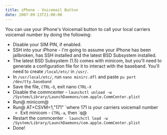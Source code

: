 ```yaml
---
title: iPhone - Voicemail Button
date: 2007-09-13T21:00:00
---
```


You can use your iPhone's Voicemail button to call your local carriers
voicemail number by doing the following:

-   Disable your SIM PIN, if enabled.
-   SSH into your iPhone - I'm going to assume your iPhone has been
    jailbroken, has SSH installed and the latest BSD Subsystem
    installed.
-   The latest BSD Subsystem (1.5) comes with minicom, but you'll need
    to generate a configuration file for it to interact with the
    baseband. You'll need to create `/local/etc/` in `/usr/`.
-   In `/usr/local/etc/`, run `nano minirc.dfl` and paste
    `pu port /dev/tty.baseband`
-   Save the file, `CTRL-O`, exit nano `CTRL-X`
-   Disable the commcenter -
    `launchctl unload -w /System/Library/LaunchDaemons/com.apple.CommCenter.plist`
-   Run@ minicom@
-   Run@ AT+CSVM=1,"171" `where 171 is your carriers voicemail number
    * Exit minicom - `CTRL-a`, then `q@
-   Restart the commcenter
    `- launchctl load -w /System/Library/LaunchDaemons/com.apple.CommCenter.plist`
-   Done!

